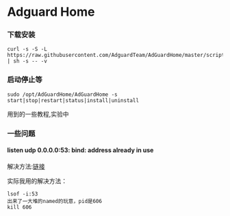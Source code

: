 # Adguard Home

### 下载安装

```text
curl -s -S -L https://raw.githubusercontent.com/AdguardTeam/AdGuardHome/master/scripts/install.sh | sh -s -- -v
```

### 启动停止等

```text
sudo /opt/AdGuardHome/AdGuardHome -s start|stop|restart|status|install|uninstall
```

用到的一些教程,实验中

### 一些问题

#### listen udp 0.0.0.0:53: bind: address already in use

解决方法:[链接](https://github.com/AdguardTeam/AdGuardHome/wiki/FAQ#bindinuse)

实际我用的解决方法：

```text
lsof -i:53
出来了一大堆的named的玩意，pid是606
kill 606
```



